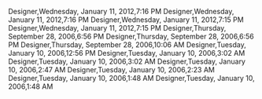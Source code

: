 ﻿Designer,Wednesday, January 11, 2012,7:16 PMDesigner,Wednesday, January 11, 2012,7:16 PMDesigner,Wednesday, January 11, 2012,7:15 PMDesigner,Wednesday, January 11, 2012,7:15 PMDesigner,Thursday, September 28, 2006,6:56 PMDesigner,Thursday, September 28, 2006,6:56 PMDesigner,Thursday, September 28, 2006,10:06 AMDesigner,Tuesday, January 10, 2006,12:56 PMDesigner,Tuesday, January 10, 2006,3:02 AMDesigner,Tuesday, January 10, 2006,3:02 AMDesigner,Tuesday, January 10, 2006,2:47 AMDesigner,Tuesday, January 10, 2006,2:23 AMDesigner,Tuesday, January 10, 2006,1:48 AMDesigner,Tuesday, January 10, 2006,1:48 AM